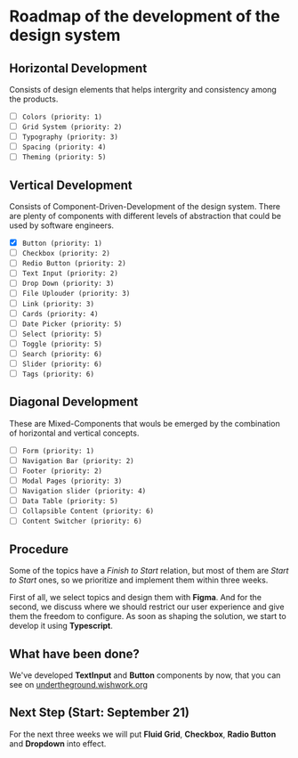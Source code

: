 # Roadmap of the development of the design system

## Horizontal Development

Consists of design elements that helps intergrity and consistency among the products. 

- [ ] `Colors (priority: 1)`
- [ ] `Grid System (priority: 2)`
- [ ] `Typography (priority: 3)`
- [ ] `Spacing (priority: 4)`
- [ ] `Theming (priority: 5)`

## Vertical Development

Consists of Component-Driven-Development of the design system. There are plenty of components with different levels of abstraction 
that could be used by software engineers.

- [x] `Button (priority: 1)`
- [ ] `Checkbox (priority: 2)`
- [ ] `Redio Button (priority: 2)`
- [ ] `Text Input (priority: 2)`
- [ ] `Drop Down (priority: 3)`
- [ ] `File Uplouder (priority: 3)`
- [ ] `Link (priority: 3)`
- [ ] `Cards (priority: 4)`
- [ ] `Date Picker (priority: 5)`
- [ ] `Select (priority: 5)`
- [ ] `Toggle (priority: 5)`
- [ ] `Search (priority: 6)`
- [ ] `Slider (priority: 6)`
- [ ] `Tags (priority: 6)`

## Diagonal Development

These are Mixed-Components that wouls be emerged by the combination of horizontal and vertical concepts.

- [ ] `Form (priority: 1)`
- [ ] `Navigation Bar (priority: 2)`
- [ ] `Footer (priority: 2)`
- [ ] `Modal Pages (priority: 3)`
- [ ] `Navigation slider (priority: 4)`
- [ ] `Data Table (priority: 5)`
- [ ] `Collapsible Content (priority: 6)`
- [ ] `Content Switcher (priority: 6)`

## Procedure

Some of the topics have a *Finish to Start* relation, but most of them are *Start to Start* ones, so we prioritize and implement them within three weeks.

First of all, we select topics and design them with **Figma**. And for the second, we discuss where we should restrict our user experience and give them the freedom to configure. As soon as shaping the solution, we start to develop it using **Typescript**.

## What have been done?

We've developed **TextInput** and **Button** components by now, that you can see on [undertheground.wishwork.org](https://undertheground.wishwork.org) 

## Next Step (Start: September 21)

For the next three weeks we will put **Fluid Grid**, **Checkbox**, **Radio Button** and **Dropdown** into effect.



